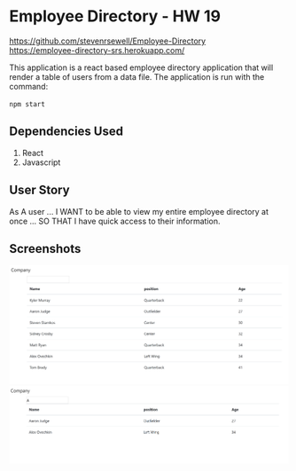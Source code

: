 # Employee Directory - HW 19
https://github.com/stevenrsewell/Employee-Directory
<br>
https://employee-directory-srs.herokuapp.com/

This application is a react based employee directory application that will render a table of users from a data file. The application is run with the command:

`npm start`

## Dependencies Used
<ol>
<li>React</li>
<li>Javascript</li>
</ol>

## User Story
As A user ... I WANT to be able to view my entire employee directory at once ... SO THAT I have quick access to their information.

## Screenshots
<img src="Screenshot_1.png">
<img src="Screenshot_2.png">
